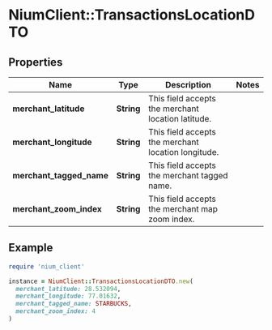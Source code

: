 # NiumClient::TransactionsLocationDTO

## Properties

| Name | Type | Description | Notes |
| ---- | ---- | ----------- | ----- |
| **merchant_latitude** | **String** | This field accepts the merchant location latitude. |  |
| **merchant_longitude** | **String** | This field accepts the merchant location longitude. |  |
| **merchant_tagged_name** | **String** | This field accepts the merchant tagged name. |  |
| **merchant_zoom_index** | **String** | This field accepts the merchant map zoom index. |  |

## Example

```ruby
require 'nium_client'

instance = NiumClient::TransactionsLocationDTO.new(
  merchant_latitude: 28.532094,
  merchant_longitude: 77.01632,
  merchant_tagged_name: STARBUCKS,
  merchant_zoom_index: 4
)
```

